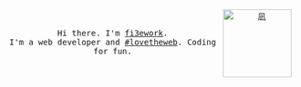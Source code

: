 <div align="center">
  <img align="right" src="https://user-images.githubusercontent.com/12322740/112499866-d7492900-8dc2-11eb-906d-127b9aef9b93.gif" height="120" alt="凪" />
  <br /><br />
  <samp>Hi there. I'm <a href="https://me.fi3ework.pro" target="_blank" rel="noopener">fi3ework</a>.<br />I'm a web developer and <a href="https://twitter.com/hashtag/lovetheweb" target="_blank" rel="noopener">#lovetheweb</a>. Coding for fun.</samp>
</div>
